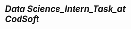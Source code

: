 # *Data Science_Intern_Task_at CodSoft*
<img href="https://github.com/Biswajeet-Behera-off/CodSoft_Intern_Task/blob/main/TaskDetails.pdf" width="90%"/>
